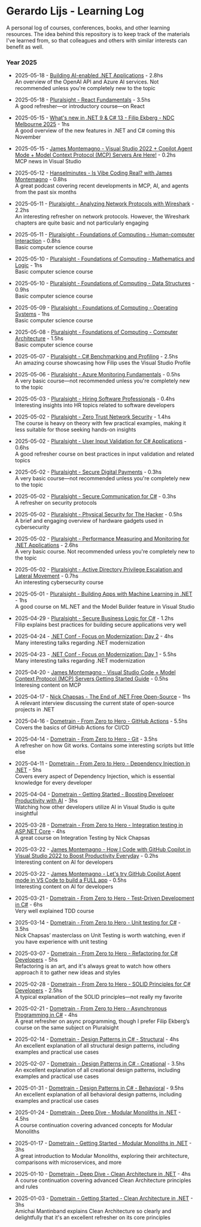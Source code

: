 # Gerardo Lijs - Learning Log
A personal log of courses, conferences, books, and other learning resources. The idea behind this repository is to keep track of the materials I've learned from, so that colleagues and others with similar interests can benefit as well.

### Year 2025

* 2025-05-18 - [Building AI-enabled .NET Applications](https://app.pluralsight.com/library/courses/building-ai-enabled-dot-net-applications/table-of-contents) - 2.8hs  
An overview of the OpenAI API and Azure AI services. Not recommended unless you're completely new to the topic

* 2025-05-18 - [Pluralsight - React Fundamentals](https://app.pluralsight.com/library/courses/react-18-fundamentals/table-of-contents) - 3.5hs  
A good refresher—or introductory course—on React

* 2025-05-15 - [What's new in .NET 9 & C# 13 - Filip Ekberg - NDC Melbourne 2025](https://www.youtube.com/watch?v=snPgTcxH8-s) - 1hs  
A good overview of the new features in .NET and C# coming this November

* 2025-05-15 - [James Montemagno - Visual Studio 2022 + Copilot Agent Mode + Model Context Protocol (MCP) Servers Are Here!](https://www.youtube.com/watch?v=oPFecZHBCkg) - 0.2hs  
MCP news in Visual Studio

* 2025-05-12 - [Hanselminutes - Is Vibe Coding Real? with James Montemagno](https://www.hanselminutes.com/996/is-vibe-coding-real-with-james-montemagno) - 0.8hs  
A great podcast covering recent developments in MCP, AI, and agents from the past six months

* 2025-05-11 - [Pluralsight - Analyzing Network Protocols with Wireshark](https://app.pluralsight.com/library/courses/wireshark-network-protocols-analyzing/table-of-contents) - 2.2hs  
An interesting refresher on network protocols. However, the Wireshark chapters are quite basic and not particularly engaging

* 2025-05-11 - [Pluralsight - Foundations of Computing - Human-computer Interaction](https://app.pluralsight.com/library/courses/foundations-computing-human-computer-interaction/table-of-contents) - 0.8hs  
Basic computer science course

* 2025-05-10 - [Pluralsight - Foundations of Computing - Mathematics and Logic](https://app.pluralsight.com/library/courses/foundations-computing-mathematics-logic/table-of-contents) - 1hs  
Basic computer science course

* 2025-05-10 - [Pluralsight - Foundations of Computing - Data Structures](https://app.pluralsight.com/library/courses/foundations-computing-data-structures/table-of-contents) - 0.9hs  
Basic computer science course

* 2025-05-09 - [Pluralsight - Foundations of Computing - Operating Systems](https://app.pluralsight.com/library/courses/foundations-computing-operating-systems/table-of-contents) - 1hs  
Basic computer science course

* 2025-05-08 - [Pluralsight - Foundations of Computing - Computer Architecture](https://app.pluralsight.com/library/courses/foundations-computing-computer-architecture/table-of-contents) - 1.5hs  
Basic computer science course

* 2025-05-07 - [Pluralsight - C# Benchmarking and Profiling](https://app.pluralsight.com/library/courses/c-sharp-benchmarking-profiling/table-of-contents) - 2.5hs  
An amazing course showcasing how Filip uses the Visual Studio Profile

* 2025-05-06 - [Pluralsight - Azure Monitoring Fundamentals](https://app.pluralsight.com/library/courses/azure-fundamentals-monitoring/table-of-contents) - 0.5hs  
A very basic course—not recommended unless you're completely new to the topic

* 2025-05-03 - [Pluralsight - Hiring Software Professionals](https://app.pluralsight.com/library/courses/hiring-software-professionals/table-of-contents) - 0.4hs  
Interesting insights into HR topics related to software developers

* 2025-05-02 - [Pluralsight - Zero Trust Network Security](https://app.pluralsight.com/library/courses/zero-trust-network-security/table-of-contents) - 1.4hs  
The course is heavy on theory with few practical examples, making it less suitable for those seeking hands-on insights

* 2025-05-02 - [Pluralsight - User Input Validation for C# Applications](https://app.pluralsight.com/library/courses/user-input-validation-c-sharp/table-of-contents) - 0.6hs  
A good refresher course on best practices in input validation and related topics

* 2025-05-02 - [Pluralsight - Secure Digital Payments](https://app.pluralsight.com/library/courses/secure-digital-payments/table-of-contents) - 0.3hs  
A very basic course—not recommended unless you're completely new to the topic

* 2025-05-02 - [Pluralsight - Secure Communication for C#](https://app.pluralsight.com/library/courses/secure-communications-c-sharp/table-of-contents) - 0.3hs  
A refresher on security protocols

* 2025-05-02 - [Pluralsight - Physical Security for The Hacker](https://app.pluralsight.com/library/courses/physical-security-for-the-hacker/table-of-contents) - 0.5hs  
A brief and engaging overview of hardware gadgets used in cybersecurity

* 2025-05-02 - [Pluralsight - Performance Measuring and Monitoring for .NET Applications](https://app.pluralsight.com/library/courses/dot-net-6-application-performance-measuring-monitoring/table-of-contents) - 2.6hs  
A very basic course. Not recommended unless you're completely new to the topic

* 2025-05-02 - [Pluralsight - Active Directory Privilege Escalation and Lateral Movement](https://app.pluralsight.com/library/courses/ad-priv-escalation-lateral-movement/table-of-contents) - 0.7hs  
An interesting cybersecurity course

* 2025-05-01 - [Pluralsight - Building Apps with Machine Learning in .NET](https://app.pluralsight.com/library/courses/dot-net-building-apps-machine-learning/table-of-contents) - 1hs  
A good course on ML.NET and the Model Builder feature in Visual Studio

* 2025-04-29 - [Pluralsight - Secure Business Logic for C#](https://app.pluralsight.com/library/courses/secure-business-logic-c-sharp/table-of-contents) - 1.2hs  
Filip explains best practices for building secure applications very well

* 2025-04-24 - [.NET Conf - Focus on Modernization: Day 2](https://www.youtube.com/watch?v=vc7Qu2RVOwY) - 4hs  
Many interesting talks regarding .NET modernization

* 2025-04-23 - [.NET Conf - Focus on Modernization: Day 1](https://www.youtube.com/watch?v=ZwmD__W8UFM) - 5.5hs  
Many interesting talks regarding .NET modernization

* 2025-04-20 - [James Montemagno - Visual Studio Code + Model Context Protocol (MCP) Servers Getting Started Guide](https://www.youtube.com/watch?v=iS25RFups4A) - 0.5hs  
Interesing content on MCP

* 2025-04-17 - [Nick Chapsas - The End of .NET Free Open-Source](https://www.youtube.com/watch?v=xcpgTVueu-A) - 1hs  
A relevant interview discussing the current state of open-source projects in .NET

* 2025-04-16 - [Dometrain - From Zero to Hero - GitHub Actions](https://dometrain.com/course/from-zero-to-hero-github-actions/) - 5.5hs  
Covers the basics of GitHub Actions for CI/CD

* 2025-04-14 - [Dometrain - From Zero to Hero - Git](https://dometrain.com/course/from-zero-to-hero-git/) - 3.5hs  
A refresher on how Git works. Contains some interesting scripts but little else

* 2025-04-11 - [Dometrain - From Zero to Hero - Dependency Injection in .NET](https://dometrain.com/course/from-zero-to-hero-dependency-injection-in-net/) - 5hs  
Covers every aspect of Dependency Injection, which is essential knowledge for every developer

* 2025-04-04 - [Dometrain - Getting Started - Boosting Developer Productivity with AI](https://dometrain.com/course/getting-started-boosting-developer-productivity-with-ai/) - 3hs  
Watching how other developers utilize AI in Visual Studio is quite insightful

* 2025-03-28 - [Dometrain - From Zero to Hero - Integration testing in ASP.NET Core](https://dometrain.com/course/from-zero-to-hero-integration-testing-in-asp-net-core/) - 4hs  
A great course on Integration Testing by Nick Chapsas

* 2025-03-22 - [James Montemagno - How I Code with GitHub Copilot in Visual Studio 2022 to Boost Productivity Everyday](https://www.youtube.com/watch?v=Z6BYhJl9hV8) - 0.2hs  
Interesting content on AI for developers

* 2025-03-22 - [James Montemagno - Let's try GitHub Copilot Agent mode in VS Code to build a FULL app](https://www.youtube.com/watch?v=pUK7MRzoTDc) - 0.5hs  
Interesting content on AI for developers

* 2025-03-21 - [Dometrain - From Zero to Hero - Test-Driven Development in C#](https://dometrain.com/course/from-zero-to-hero-test-driven-development-tdd-csharp/) - 6hs  
Very well explained TDD course

* 2025-03-14 - [Dometrain - From Zero to Hero - Unit testing for C#](https://dometrain.com/course/from-zero-to-hero-unit-testing-in-c/) - 3.5hs  
Nick Chapsas’ masterclass on Unit Testing is worth watching, even if you have experience with unit testing

* 2025-03-07 - [Dometrain - From Zero to Hero - Refactoring for C# Developers](https://dometrain.com/course/from-zero-to-hero-refactoring-for-csharp-developers/) - 5hs  
Refactoring is an art, and it's always great to watch how others approach it to gather new ideas and styles

* 2025-02-28 - [Dometrain - From Zero to Hero - SOLID Principles for C# Developers](https://dometrain.com/course/from-zero-to-hero-solid-principles-for-csharp-developers/) - 2.5hs  
A typical explanation of the SOLID principles—not really my favorite

* 2025-02-21 - [Dometrain - From Zero to Hero - Asynchronous Programming in C#](https://dometrain.com/course/from-zero-to-hero-asynchronous-programming-in-csharp/) - 4hs  
A great refresher on async programming, though I prefer Filip Ekberg’s course on the same subject on Pluralsight

* 2025-02-14 - [Dometrain - Design Patterns in C# - Structural](https://dometrain.com/course/design-patterns-in-csharp-decorator/) - 4hs  
An excellent explanation of all structural design patterns, including examples and practical use cases

* 2025-02-07 - [Dometrain - Design Patterns in C# - Creational](https://dometrain.com/bundle/creational-design-patterns-in-csharp/) - 3.5hs  
An excellent explanation of all creational design patterns, including examples and practical use cases

* 2025-01-31 - [Dometrain - Design Patterns in C# - Behavioral](https://dometrain.com/bundle/behavioral-design-patterns-in-csharp/) - 9.5hs  
An excellent explanation of all behavioral design patterns, including examples and practical use cases

* 2025-01-24 - [Dometrain - Deep Dive - Modular Monoliths in .NET](https://dometrain.com/course/deep-dive-modular-monoliths-in-dotnet/) - 4.5hs  
A course continuation covering advanced concepts for Modular Monoliths

* 2025-01-17 - [Dometrain - Getting Started - Modular Monoliths in .NET](https://dometrain.com/course/getting-started-modular-monoliths-in-dotnet/) - 3hs  
A great introduction to Modular Monoliths, exploring their architecture, comparisons with microservices, and more

* 2025-01-10 - [Dometrain - Deep Dive - Clean Architecture in .NET](https://dometrain.com/course/deep-dive-clean-architecture-in-dotnet/) - 4hs  
A course continuation covering advanced Clean Architecture principles and rules

* 2025-01-03 - [Dometrain - Getting Started - Clean Architecture in .NET](https://dometrain.com/course/getting-started-clean-architecture-in-dotnet/) - 3hs  
Amichai Mantinband explains Clean Architecture so clearly and delightfully that it's an excellent refresher on its core principles
